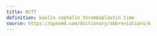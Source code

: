 ```yaml
---
title: KCTT
definition: kaolin cephalin thromboplastin time
source: https://openmd.com/dictionary/abbreviations/k
---
```

